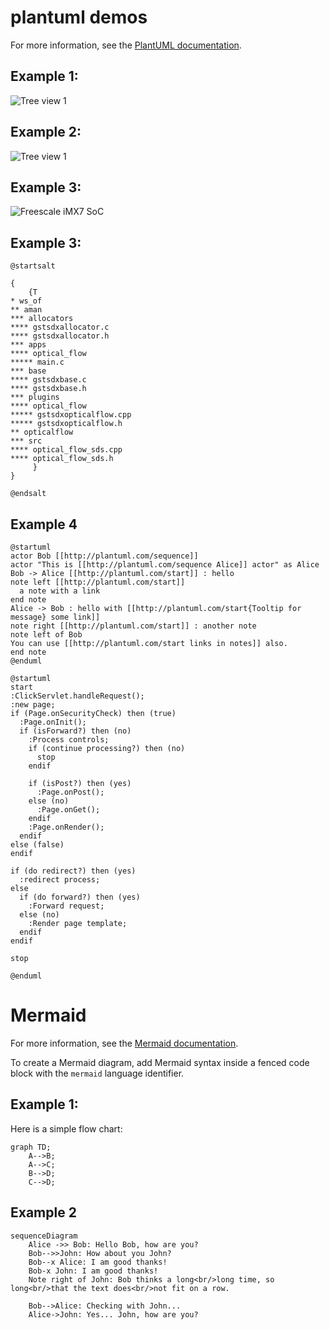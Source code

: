 # plantuml demos
For more information, see the [PlantUML documentation](https://crashedmind.github.io/PlantUMLHitchhikersGuide).
## Example 1:

![Tree view 1](http://www.plantuml.com/plantuml/proxy?cache=no&src=https://raw.github.com/amantalwar04/hello-world/master/images/testother.iuml)

## Example 2:

![Tree view 1](http://www.plantuml.com/plantuml/proxy?cache=no&src=https://raw.github.com/amantalwar04/hello-world/master/images/esp8266.iuml)

## Example 3:
![Freescale iMX7 SoC](http://www.plantuml.com/plantuml/proxy?cache=no&src=https://raw.github.com/amantalwar04/hello-world/master/images/freescaleimxsoc.iuml)


## Example 3:

```plantuml
@startsalt

{
    {T
* ws_of
** aman
*** allocators
**** gstsdxallocator.c
**** gstsdxallocator.h
*** apps
**** optical_flow
***** main.c
*** base
**** gstsdxbase.c
**** gstsdxbase.h
*** plugins
**** optical_flow
***** gstsdxopticalflow.cpp
***** gstsdxopticalflow.h
** opticalflow
*** src
**** optical_flow_sds.cpp
**** optical_flow_sds.h    
     }
}

@endsalt

```
## Example 4

```plantuml
@startuml
actor Bob [[http://plantuml.com/sequence]]
actor "This is [[http://plantuml.com/sequence Alice]] actor" as Alice
Bob -> Alice [[http://plantuml.com/start]] : hello
note left [[http://plantuml.com/start]]
  a note with a link
end note
Alice -> Bob : hello with [[http://plantuml.com/start{Tooltip for message} some link]]
note right [[http://plantuml.com/start]] : another note
note left of Bob
You can use [[http://plantuml.com/start links in notes]] also.
end note
@enduml
```

```plantuml
@startuml
start
:ClickServlet.handleRequest();
:new page;
if (Page.onSecurityCheck) then (true)
  :Page.onInit();
  if (isForward?) then (no)
    :Process controls;
    if (continue processing?) then (no)
      stop
    endif

    if (isPost?) then (yes)
      :Page.onPost();
    else (no)
      :Page.onGet();
    endif
    :Page.onRender();
  endif
else (false)
endif

if (do redirect?) then (yes)
  :redirect process;
else
  if (do forward?) then (yes)
    :Forward request;
  else (no)
    :Render page template;
  endif
endif

stop

@enduml
```

# Mermaid
For more information, see the [Mermaid documentation](https://mermaid-js.github.io/mermaid/#/).

To create a Mermaid diagram, add Mermaid syntax inside a fenced code block with the `mermaid` language identifier.

## Example 1:

Here is a simple flow chart:

```mermaid
graph TD;
    A-->B;
    A-->C;
    B-->D;
    C-->D;
```

## Example 2


```mermaid
sequenceDiagram
    Alice ->> Bob: Hello Bob, how are you?
    Bob-->>John: How about you John?
    Bob--x Alice: I am good thanks!
    Bob-x John: I am good thanks!
    Note right of John: Bob thinks a long<br/>long time, so long<br/>that the text does<br/>not fit on a row.

    Bob-->Alice: Checking with John...
    Alice->John: Yes... John, how are you?
```    
    
    
